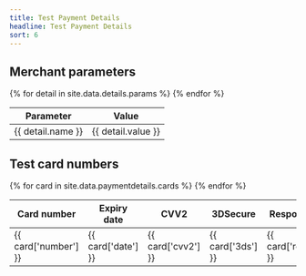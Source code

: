 ```yaml
---
title: Test Payment Details
headline: Test Payment Details
sort: 6
---
```


## Merchant parameters

<table class="details">
<colgroup>
    <col>
    <col>
    <col>
</colgroup>
<thead>
    <tr>
           <th>Parameter</th>
           <th>Value</th>
    </tr>
</thead>
<tbody>
    {% for detail in site.data.details.params %}
    <tr>
        <td>{{ detail.name }}</td>
        <td>{{ detail.value }}</td>
    </tr>
    {% endfor %}
</tbody>
</table>


## Test card numbers

<table class="details">
<colgroup>
    <col>
    <col>
    <col>
</colgroup>
<thead>
    <tr>
           <th>Card number</th>
           <th>Expiry date</th>
           <th>CVV2</th>
           <th>3DSecure</th>
           <th>Response type</th>
    </tr>
</thead>
<tbody>
    {% for card in site.data.paymentdetails.cards %}
    <tr>
        <td>{{ card['number'] }}</td>
        <td>{{ card['date'] }}</td>
        <td>{{ card['cvv2'] }}</td>
        <td>{{ card['3ds'] }}</td>
        <td>{{ card['response'] }}</td>
    </tr>
    {% endfor %}
</tbody>
</table>
